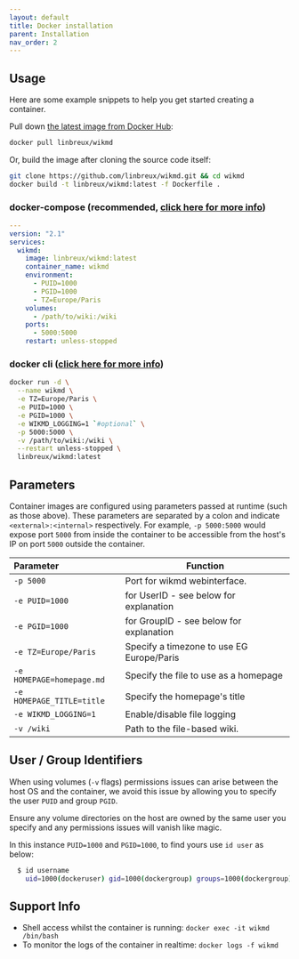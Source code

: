 ```yaml
---
layout: default
title: Docker installation
parent: Installation
nav_order: 2
---
```


## Usage

Here are some example snippets to help you get started creating a container.

Pull down [the latest image from Docker Hub](https://hub.docker.com/r/linbreux/wikmd):

```bash
docker pull linbreux/wikmd
```

Or, build the image after cloning the source code itself:

```bash
git clone https://github.com/linbreux/wikmd.git && cd wikmd
docker build -t linbreux/wikmd:latest -f Dockerfile .
```

### docker-compose (recommended, [click here for more info](https://docs.linuxserver.io/general/docker-compose))

```yaml
---
version: "2.1"
services:
  wikmd:
    image: linbreux/wikmd:latest
    container_name: wikmd
    environment:
      - PUID=1000
      - PGID=1000
      - TZ=Europe/Paris
    volumes:
      - /path/to/wiki:/wiki
    ports:
      - 5000:5000
    restart: unless-stopped
```

### docker cli ([click here for more info](https://docs.docker.com/engine/reference/commandline/cli/))

```bash
docker run -d \
  --name wikmd \
  -e TZ=Europe/Paris \
  -e PUID=1000 \
  -e PGID=1000 \
  -e WIKMD_LOGGING=1 `#optional` \
  -p 5000:5000 \
  -v /path/to/wiki:/wiki \
  --restart unless-stopped \
  linbreux/wikmd:latest
```

## Parameters

Container images are configured using parameters passed at runtime (such as those above). These parameters are separated by a colon and indicate `<external>:<internal>` respectively. For example, `-p 5000:5000` would expose port `5000` from inside the container to be accessible from the host's IP on port `5000` outside the container.

| Parameter                 | Function                                  |
|:--------------------------|-------------------------------------------|
| `-p 5000`                 | Port for wikmd webinterface.              |
| `-e PUID=1000`            | for UserID - see below for explanation    |
| `-e PGID=1000`            | for GroupID - see below for explanation   |
| `-e TZ=Europe/Paris`      | Specify a timezone to use EG Europe/Paris |
| `-e HOMEPAGE=homepage.md` | Specify the file to use as a homepage     |
| `-e HOMEPAGE_TITLE=title` | Specify the homepage's title              |
| `-e WIKMD_LOGGING=1`      | Enable/disable file logging               |
| `-v /wiki`                | Path to the file-based wiki.              |

## User / Group Identifiers

When using volumes (`-v` flags) permissions issues can arise between the host OS and the container, we avoid this issue by allowing you to specify the user `PUID` and group `PGID`.

Ensure any volume directories on the host are owned by the same user you specify and any permissions issues will vanish like magic.

In this instance `PUID=1000` and `PGID=1000`, to find yours use `id user` as below:

```bash
  $ id username
    uid=1000(dockeruser) gid=1000(dockergroup) groups=1000(dockergroup)
```

## Support Info

* Shell access whilst the container is running: `docker exec -it wikmd /bin/bash`
* To monitor the logs of the container in realtime: `docker logs -f wikmd`

